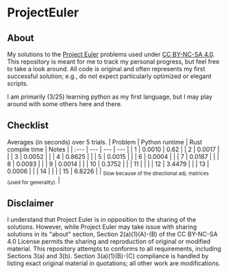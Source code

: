 # ProjectEuler

## About

My solutions to the [Project Euler](https://projecteuler.net/) problems used under [CC BY-NC-SA 4.0](https://creativecommons.org/licenses/by-nc-sa/4.0/). This repository is meant for me to track my personal progress, but feel free to take a look around. All code is original and often represents my first successful solution; e.g., do not expect particularly optimized or elegant scripts.

I am primarily (3/25) learning python as my first language, but I may play around with some others here and there.

## Checklist

Averages (in seconds) over 5 trials.
| Problem | Python runtime | Rust compile time | Notes |
| :--- | --- | --- | --- |
| 1 | 0.0010 | 0.62 |
| 2 | 0.0017 | |
| 3 | 0.0052 | |
| 4 | 0.8625 | |
| 5 | 0.0015 | |
| 6 | 0.0004 | |
| 7 | 0.0187 | |
| 8 | 0.0093 | |
| 9 | 0.0014 | |
| 10 | 0.3752 | |
| 11 | | |
| 12 | 3.4479 | |
| 13 | 0.0006 | |
| 14 | | |
| 15 | 6.8226 | | <sub> Slow because of the directional adj. matrices (used for generality). </sub> |


## Disclaimer

I understand that Project Euler is in opposition to the sharing of the solutions. However, while Project Euler may take issue with sharing solutions in its "about" section, Section 2(a)(1)(A)-(B) of the CC BY-NC-SA 4.0 License permits the sharing and reproduction of original or modified material. This repository attempts to conforms to all requirements, including Sections 3(a) and 3(b). Section 3(a)(1)(B)-(C) compliance is handled by listing exact original material in quotations; all other work are modifications.
